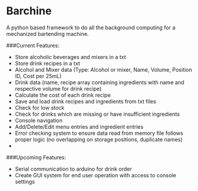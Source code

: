 # Barchine
A python based framework to do all the background computing for a mechanized bartending machine.

###Current Features:
  - Store alcoholic beverages and mixers in a txt
  - Store drink recipes in a txt
  - Alcohol and Mixer data (Type: Alcohol or mixer, Name, Volume, Position ID, Cost per 25mL)
  - Drink data (name, recipe array containing ingredients with name and respective volume for drink recipe)
  - Calculate the cost of each drink recipe
  - Save and load drink recipes and ingredients from txt files
  - Check for low stock
  - Check for drinks which are missing or have insufficient ingredients
  - Console navigation
  - Add/Delete/Edit menu entries and ingredient entries
   - Error checking system to ensure data read from memory file follows proper logic (no overlapping on storage positions, duplicate names)
   - 
###Upcoming Features:
  - Serial communication to arduino for drink order
  - Create GUI system for end user operation with access to console settings
